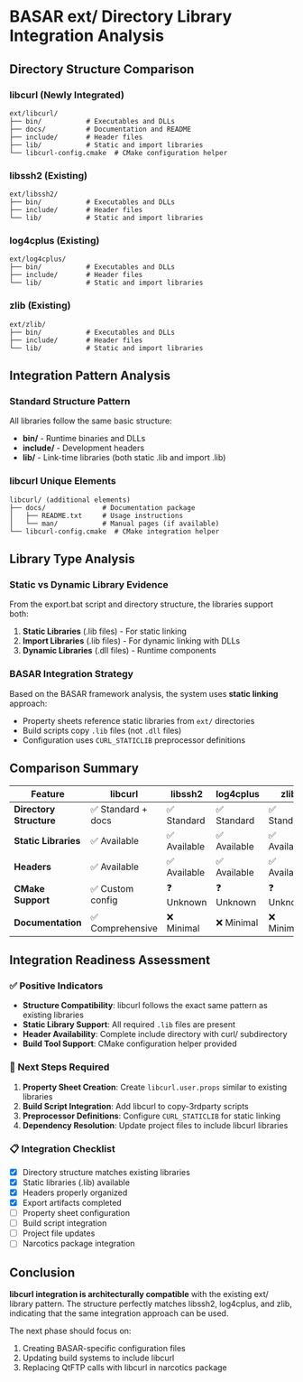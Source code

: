 
# BASAR ext/ Directory Library Integration Analysis

## Directory Structure Comparison

### libcurl (Newly Integrated)
```
ext/libcurl/
├── bin/           # Executables and DLLs
├── docs/          # Documentation and README
├── include/       # Header files
├── lib/           # Static and import libraries
└── libcurl-config.cmake  # CMake configuration helper
```

### libssh2 (Existing)
```
ext/libssh2/
├── bin/           # Executables and DLLs
├── include/       # Header files
└── lib/           # Static and import libraries
```

### log4cplus (Existing)
```
ext/log4cplus/
├── bin/           # Executables and DLLs
├── include/       # Header files
└── lib/           # Static and import libraries
```

### zlib (Existing)
```
ext/zlib/
├── bin/           # Executables and DLLs
├── include/       # Header files
└── lib/           # Static and import libraries
```

## Integration Pattern Analysis

### Standard Structure Pattern
All libraries follow the same basic structure:
- **bin/** - Runtime binaries and DLLs
- **include/** - Development headers
- **lib/** - Link-time libraries (both static .lib and import .lib)

### libcurl Unique Elements
```
libcurl/ (additional elements)
├── docs/              # Documentation package
│   ├── README.txt     # Usage instructions
│   └── man/           # Manual pages (if available)
└── libcurl-config.cmake  # CMake integration helper
```

## Library Type Analysis

### Static vs Dynamic Library Evidence

From the export.bat script and directory structure, the libraries support both:

1. **Static Libraries** (.lib files) - For static linking
2. **Import Libraries** (.lib files) - For dynamic linking with DLLs
3. **Dynamic Libraries** (.dll files) - Runtime components

### BASAR Integration Strategy

Based on the BASAR framework analysis, the system uses **static linking** approach:

- Property sheets reference static libraries from `ext/` directories
- Build scripts copy `.lib` files (not `.dll` files)
- Configuration uses `CURL_STATICLIB` preprocessor definitions

## Comparison Summary

| Feature | libcurl | libssh2 | log4cplus | zlib |
|---------|---------|---------|-----------|------|
| **Directory Structure** | ✅ Standard + docs | ✅ Standard | ✅ Standard | ✅ Standard |
| **Static Libraries** | ✅ Available | ✅ Available | ✅ Available | ✅ Available |
| **Headers** | ✅ Available | ✅ Available | ✅ Available | ✅ Available |
| **CMake Support** | ✅ Custom config | ❓ Unknown | ❓ Unknown | ❓ Unknown |
| **Documentation** | ✅ Comprehensive | ❌ Minimal | ❌ Minimal | ❌ Minimal |

## Integration Readiness Assessment

### ✅ Positive Indicators
- **Structure Compatibility**: libcurl follows the exact same pattern as existing libraries
- **Static Library Support**: All required `.lib` files are present
- **Header Availability**: Complete include directory with curl/ subdirectory
- **Build Tool Support**: CMake configuration helper provided

### 🔧 Next Steps Required
1. **Property Sheet Creation**: Create `libcurl.user.props` similar to existing libraries
2. **Build Script Integration**: Add libcurl to copy-3rdparty scripts
3. **Preprocessor Definitions**: Configure `CURL_STATICLIB` for static linking
4. **Dependency Resolution**: Update project files to include libcurl libraries

### 📋 Integration Checklist
- [x] Directory structure matches existing libraries
- [x] Static libraries (.lib) available  
- [x] Headers properly organized
- [x] Export artifacts completed
- [ ] Property sheet configuration
- [ ] Build script integration
- [ ] Project file updates
- [ ] Narcotics package integration

## Conclusion

**libcurl integration is architecturally compatible** with the existing ext/ library pattern. The structure perfectly matches libssh2, log4cplus, and zlib, indicating that the same integration approach can be used.

The next phase should focus on:
1. Creating BASAR-specific configuration files
2. Updating build systems to include libcurl
3. Replacing QtFTP calls with libcurl in narcotics package
